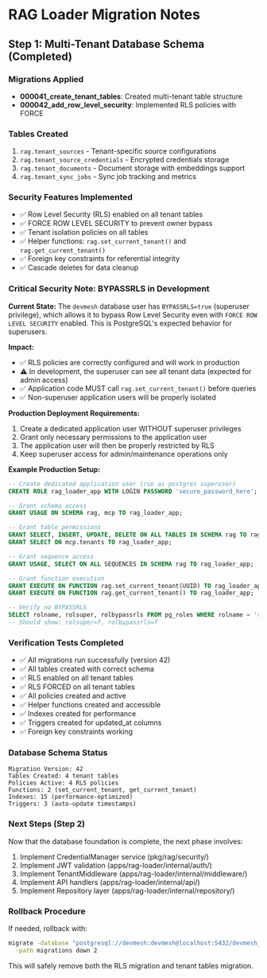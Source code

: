 # RAG Loader Migration Notes

## Step 1: Multi-Tenant Database Schema (Completed)

### Migrations Applied
- **000041_create_tenant_tables**: Created multi-tenant table structure
- **000042_add_row_level_security**: Implemented RLS policies with FORCE

### Tables Created
1. `rag.tenant_sources` - Tenant-specific source configurations
2. `rag.tenant_source_credentials` - Encrypted credentials storage
3. `rag.tenant_documents` - Document storage with embeddings support
4. `rag.tenant_sync_jobs` - Sync job tracking and metrics

### Security Features Implemented
- ✅ Row Level Security (RLS) enabled on all tenant tables
- ✅ FORCE ROW LEVEL SECURITY to prevent owner bypass
- ✅ Tenant isolation policies on all tables
- ✅ Helper functions: `rag.set_current_tenant()` and `rag.get_current_tenant()`
- ✅ Foreign key constraints for referential integrity
- ✅ Cascade deletes for data cleanup

### Critical Security Note: BYPASSRLS in Development

**Current State:**
The `devmesh` database user has `BYPASSRLS=true` (superuser privilege), which allows it to bypass Row Level Security even with `FORCE ROW LEVEL SECURITY` enabled. This is PostgreSQL's expected behavior for superusers.

**Impact:**
- ✅ RLS policies are correctly configured and will work in production
- ⚠️  In development, the superuser can see all tenant data (expected for admin access)
- ✅ Application code MUST call `rag.set_current_tenant()` before queries
- ✅ Non-superuser application users will be properly isolated

**Production Deployment Requirements:**
1. Create a dedicated application user WITHOUT superuser privileges
2. Grant only necessary permissions to the application user
3. The application user will then be properly restricted by RLS
4. Keep superuser access for admin/maintenance operations only

**Example Production Setup:**
```sql
-- Create dedicated application user (run as postgres superuser)
CREATE ROLE rag_loader_app WITH LOGIN PASSWORD 'secure_password_here';

-- Grant schema access
GRANT USAGE ON SCHEMA rag, mcp TO rag_loader_app;

-- Grant table permissions
GRANT SELECT, INSERT, UPDATE, DELETE ON ALL TABLES IN SCHEMA rag TO rag_loader_app;
GRANT SELECT ON mcp.tenants TO rag_loader_app;

-- Grant sequence access
GRANT USAGE, SELECT ON ALL SEQUENCES IN SCHEMA rag TO rag_loader_app;

-- Grant function execution
GRANT EXECUTE ON FUNCTION rag.set_current_tenant(UUID) TO rag_loader_app;
GRANT EXECUTE ON FUNCTION rag.get_current_tenant() TO rag_loader_app;

-- Verify no BYPASSRLS
SELECT rolname, rolsuper, rolbypassrls FROM pg_roles WHERE rolname = 'rag_loader_app';
-- Should show: rolsuper=f, rolbypassrls=f
```

### Verification Tests Completed
- ✅ All migrations run successfully (version 42)
- ✅ All tables created with correct schema
- ✅ RLS enabled on all tenant tables
- ✅ RLS FORCED on all tenant tables
- ✅ All policies created and active
- ✅ Helper functions created and accessible
- ✅ Indexes created for performance
- ✅ Triggers created for updated_at columns
- ✅ Foreign key constraints working

### Database Schema Status
```
Migration Version: 42
Tables Created: 4 tenant tables
Policies Active: 4 RLS policies
Functions: 2 (set_current_tenant, get_current_tenant)
Indexes: 15 (performance-optimized)
Triggers: 3 (auto-update timestamps)
```

### Next Steps (Step 2)
Now that the database foundation is complete, the next phase involves:
1. Implement CredentialManager service (pkg/rag/security/)
2. Implement JWT validation (apps/rag-loader/internal/auth/)
3. Implement TenantMiddleware (apps/rag-loader/internal/middleware/)
4. Implement API handlers (apps/rag-loader/internal/api/)
5. Implement Repository layer (apps/rag-loader/internal/repository/)

### Rollback Procedure
If needed, rollback with:
```bash
migrate -database "postgresql://devmesh:devmesh@localhost:5432/devmesh_development?sslmode=disable" \
  -path migrations down 2
```

This will safely remove both the RLS migration and tenant tables migration.
